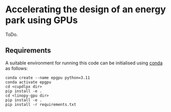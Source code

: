 # Accelerating the design of an energy park using GPUs

ToDo.

## Requirements

A suitable environment for running this code can be initialised using [conda](https://docs.conda.io/projects/conda/en/latest/user-guide/tasks/manage-environments.html#) as follows:

```
conda create --name epgpu python=3.11
conda activate epgpu
cd <cupdlpx dir>
pip install -e .
cd <linopy-gpu dir>
pip install -e .
pip install -r requirements.txt
```
